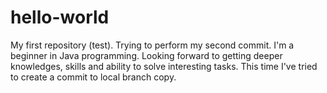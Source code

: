 # hello-world
My first repository (test).
Trying to perform my second commit.
I'm a beginner in Java programming. Looking forward to getting deeper knowledges, skills and ability to solve interesting tasks.
This time I've tried to create a commit to local branch copy.
